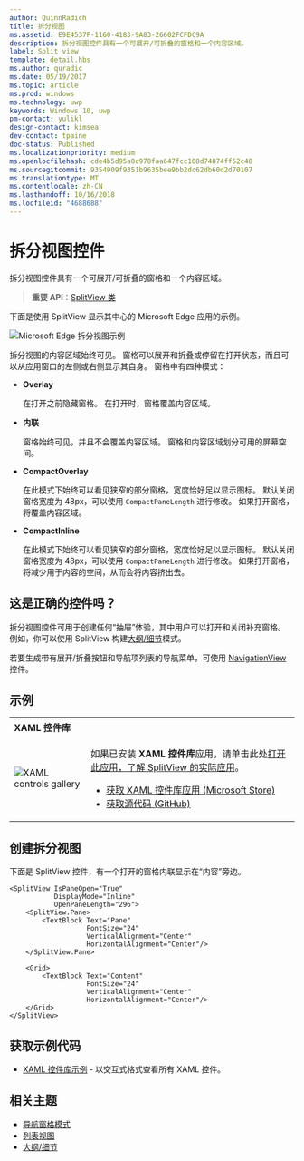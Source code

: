 ```yaml
---
author: QuinnRadich
title: 拆分视图
ms.assetid: E9E4537F-1160-4183-9A83-26602FCFDC9A
description: 拆分视图控件具有一个可展开/可折叠的窗格和一个内容区域。
label: Split view
template: detail.hbs
ms.author: quradic
ms.date: 05/19/2017
ms.topic: article
ms.prod: windows
ms.technology: uwp
keywords: Windows 10, uwp
pm-contact: yulikl
design-contact: kimsea
dev-contact: tpaine
doc-status: Published
ms.localizationpriority: medium
ms.openlocfilehash: cde4b5d95a0c978faa647fcc108d74874ff52c40
ms.sourcegitcommit: 9354909f9351b9635bee9bb2dc62db60d2d70107
ms.translationtype: MT
ms.contentlocale: zh-CN
ms.lasthandoff: 10/16/2018
ms.locfileid: "4688688"
---
```

# <a name="split-view-control"></a>拆分视图控件

拆分视图控件具有一个可展开/可折叠的窗格和一个内容区域。

> **重要 API**：[SplitView 类](https://msdn.microsoft.com/library/windows/apps/dn864360)

下面是使用 SplitView 显示其中心的 Microsoft Edge 应用的示例。

![Microsoft Edge 拆分视图示例](images/split_view_Edge.png)


 拆分视图的内容区域始终可见。 窗格可以展开和折叠或停留在打开状态，而且可以从应用窗口的左侧或右侧显示其自身。 窗格中有四种模式：

-   **Overlay**

    在打开之前隐藏窗格。 在打开时，窗格覆盖内容区域。

-   **内联**

    窗格始终可见，并且不会覆盖内容区域。 窗格和内容区域划分可用的屏幕空间。

-   **CompactOverlay**

    在此模式下始终可以看见狭窄的部分窗格，宽度恰好足以显示图标。 默认关闭窗格宽度为 48px，可以使用 `CompactPaneLength` 进行修改。 如果打开窗格，将覆盖内容区域。

-   **CompactInline**

    在此模式下始终可以看见狭窄的部分窗格，宽度恰好足以显示图标。 默认关闭窗格宽度为 48px，可以使用 `CompactPaneLength` 进行修改。 如果打开窗格，将减少用于内容的空间，从而会将内容挤出去。

## <a name="is-this-the-right-control"></a>这是正确的控件吗？

拆分视图控件可用于创建任何“抽屉”体验，其中用户可以打开和关闭补充窗格。 例如，你可以使用 SplitView 构建[大纲/细节](master-details.md)模式。

若要生成带有展开/折叠按钮和导航项列表的导航菜单，可使用 [NavigationView](navigationview.md) 控件。

## <a name="examples"></a>示例

<table>
<th align="left">XAML 控件库<th>
<tr>
<td><img src="images/xaml-controls-gallery-sm.png" alt="XAML controls gallery"></img></td>
<td>
    <p>如果已安装 <strong style="font-weight: semi-bold">XAML 控件库</strong>应用，请单击此处<a href="xamlcontrolsgallery:/item/SplitView">打开此应用，了解 SplitView 的实际应用</a>。</p>
    <ul>
    <li><a href="https://www.microsoft.com/store/productId/9MSVH128X2ZT">获取 XAML 控件库应用 (Microsoft Store)</a></li>
    <li><a href="https://github.com/Microsoft/Windows-universal-samples/tree/master/Samples/XamlUIBasics">获取源代码 (GitHub)</a></li>
    </ul>
</td>
</tr>
</table>

## <a name="create-a-split-view"></a>创建拆分视图

下面是 SplitView 控件，有一个打开的窗格内联显示在“内容”旁边。
```xaml
<SplitView IsPaneOpen="True"
           DisplayMode="Inline"
           OpenPaneLength="296">
    <SplitView.Pane>
        <TextBlock Text="Pane"
                   FontSize="24"
                   VerticalAlignment="Center"
                   HorizontalAlignment="Center"/>
    </SplitView.Pane>

    <Grid>
        <TextBlock Text="Content"
                   FontSize="24"
                   VerticalAlignment="Center"
                   HorizontalAlignment="Center"/>
    </Grid>
</SplitView>
```

## <a name="get-the-sample-code"></a>获取示例代码

- [XAML 控件库示例](https://github.com/Microsoft/Windows-universal-samples/tree/master/Samples/XamlUIBasics) - 以交互式格式查看所有 XAML 控件。

## <a name="related-topics"></a>相关主题
- [导航窗格模式](navigationview.md)
- [列表视图](lists.md)
- [大纲/细节](master-details.md)